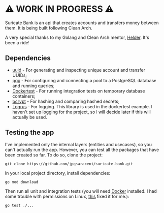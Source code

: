 # ⚠️ WORK IN PROGRESS ⚠️ 

Suricate Bank is an api that creates accounts and transfers money between them. It is being built following Clean Arch.

A very special thanks to my Golang and Clean Arch mentor, [Helder](https://github.com/helder-jaspion). It's been a ride!

## Dependencies

* [uuid](https://github.com/google/uuid) - For generating and inspecting unique account and transfer UUIDs;
* [pgx](https://github.com/jackc/pgx) - For configuring and connecting a pool to a PostgreSQL database and running queries;
* [Dockertest](https://github.com/ory/dockertest) - For running integration tests on temporary database containers;
* [bcrypt](https://golang.org/x/crypto/bcrypt) - For hashing and comparing hashed secrets;
* [Logrus](https://github.com/sirupsen/logrus) - For logging. This library is used in the dockertest example. I haven't set up logging for the project, so I will decide later if this will actually be used.

## Testing the app

I've implemented only the internal layers (entities and usecases), so you can't actually run the app. However, you can test all the packages that have been created so far. To do so, clone the project:

```shell
git clone https://github.com/jpgsaraceni/suricate-bank.git
```

In your local project directory, install dependencies:

```shell
go mod download
```

Then run all unit and integration tests (you will need [Docker](https://www.docker.com/) installed. I had some trouble with permissions on Linux, [this](https://stackoverflow.com/questions/48568172/docker-sock-permission-denied) fixed it for me.):

```shell
go test ./...
```
